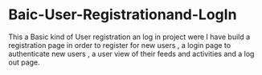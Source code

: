 # Baic-User-Registrationand-LogIn
This a Basic kind of User registration an log in project were I have build a registration page in order to register for new users , a login page to authenticate new users  , a user view of their feeds and activities and a log out page. 
